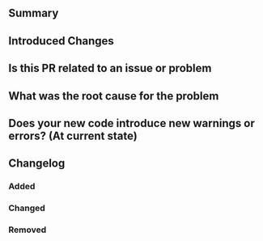 ## Summary

<!---
Explain the reason for this pr, changes and solution briefly.
-->

## Introduced Changes

<!---
Please explain the introduced changes and how they matter
-->

## Is this PR related to an issue or problem

<!---
For example a github issue or a general problem
-->

## What was the root cause for the problem

<!---
Please explain the root cause of the problem. Remove if unnecessary 
-->

## Does your new code introduce new warnings or errors? (At current state)

<!---
CodeQL, Tests and while running
-->

## Changelog

<!---
Changelog, which explains new additions or changes. Minor changes should only
be included if they matter or have a big influence on the code/project
-->

### Added

### Changed

### Removed